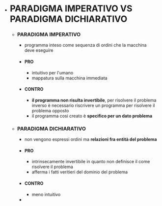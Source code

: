 - # PARADIGMA IMPERATIVO VS PARADIGMA DICHIARATIVO
	- ### PARADIGMA IMPERATIVO
		- programma inteso come sequenza di ordini che la macchina deve eseguire
		- #### PRO
			- intuitivo per l'umano
			- mappatura sulla macchina immediata
		- #### CONTRO
			- **il programma non risulta invertibile**, per risolvere il problema inverso è necessario riscrivere un programma per risolvere il problema opposto
			- il programma cosi creato è **specifico per un dato problema**
	- ### PARADIGMA DICHIARATIVO
		- non vengono espressi ordini ma **relazioni fra entità del problema**
		- #### PRO
			- intrinsecamente invertibile in quanto non definisce il come risolvere il problema
			- afferma i fatti veritieri del dominio del problema
		- #### CONTRO
			- meno intuitivo
		-